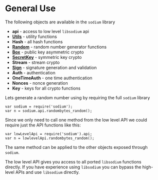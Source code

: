 # General Use
The following objects are available in the `sodium` library

  * **api** - access to low level `libsodium` api
  * [**Utils**](./utilities_and_random_low_level_api.md) - utility functions
  * **Hash** - all hash functions
  * [**Random**](./utilities_and_random_low_level_api.md) - random number generator functions
  * [**Box**](box-low-level-api.md) - public key asymmetric crypto
  * [**SecretKey**](./secretbox-low-level-api.md) - symmetric key crypto
  * **Stream** - stream crypto
  * [**Sign**](sign-low-level-api.md) - signature generation and validation
  * **Auth** - authentication
  * **OneTimeAuth** - one time authentication
  * **Nonces** - nonce generation
  * **Key** - keys for all crypto functions


Lets generate a random number using by requiring the full `sodium` library

    var sodium = require('sodium');
    var n = sodium.api.randombytes_random();

Since we only need to call one method from the low level API we could require just the API functions like this:

    var lowLevelApi = require('sodium').api;
  	var n = lowlevelApi.randombytes_random();
  	
The same method can be applied to the other objects exposed through `sodium`.

The low level API gives you access to all ported `libsodium` functions directly. If you have experience using `libsodium` you can bypass the high-level APIs and use `libsodium` directly.

